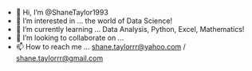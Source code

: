 - 👋 Hi, I’m @ShaneTaylor1993
- 👀 I’m interested in ... the world of Data Science!
- 🌱 I’m currently learning ... Data Analysis, Python, Excel, Mathematics!
- 💞️ I’m looking to collaborate on ...
- 📫 How to reach me ... shane.taylorrr@yahoo.com / shane.taylorrr@gmail.com

<!---
ShaneTaylor1993/ShaneTaylor1993 is a ✨ special ✨ repository because its `README.md` (this file) appears on your GitHub profile.
You can click the Preview link to take a look at your changes.
--->
